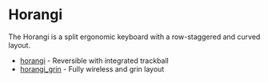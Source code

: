 # Horangi

The Horangi is a split ergonomic keyboard with a row-staggered and curved layout.

* [horangi](/horangi) - Reversible with integrated trackball
* [horangi_grin](/horangi_grin) - Fully wireless and grin layout